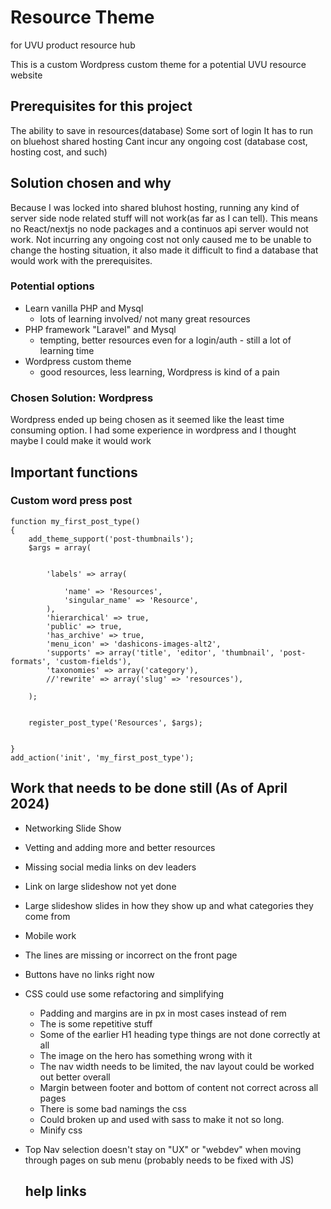 




# Resource Theme
for UVU product resource hub

This is a custom Wordpress custom theme for a potential UVU resource website

## Prerequisites for this project 
The ability to save in resources(database)
Some sort of login
It has to run on bluehost shared hosting
Cant incur any ongoing cost (database cost, hosting cost, and such)


## Solution chosen and why
Because I was locked into shared bluhost hosting, running any kind of server side node related stuff will not work(as far as I can tell). This means no React/nextjs no node packages and a continuos api server would not work. Not incurring any ongoing cost not only caused me to be unable to change the hosting situation, it also made it difficult to find a database that would work with the prerequisites. 

### Potential options
- Learn vanilla PHP and Mysql
  - lots of learning involved/ not many great resources 
- PHP framework "Laravel" and Mysql
  - tempting, better resources even for a login/auth - still a lot of learning time
- Wordpress custom theme
  - good resources, less learning, Wordpress is kind of a pain

### Chosen Solution: Wordpress

Wordpress ended up being chosen as it seemed like the least time consuming option. I had some experience in wordpress and I thought maybe I could make it would work 

## Important functions



### Custom word press post
```
function my_first_post_type()
{
	add_theme_support('post-thumbnails');
	$args = array(


		'labels' => array(

			'name' => 'Resources',
			'singular_name' => 'Resource',
		),
		'hierarchical' => true,
		'public' => true,
		'has_archive' => true,
		'menu_icon' => 'dashicons-images-alt2',
		'supports' => array('title', 'editor', 'thumbnail', 'post-formats', 'custom-fields'),
		'taxonomies' => array('category'),
		//'rewrite' => array('slug' => 'resources'),	

	);


	register_post_type('Resources', $args);


}
add_action('init', 'my_first_post_type');

```



## Work that needs to be done still (As of April 2024)
- Networking Slide Show
- Vetting and adding more and better resources
- Missing social media links on dev leaders
- Link on large slideshow not yet done
- Large slideshow slides in how they show up and what categories they come from 
- Mobile work 
- The lines are missing or incorrect on the front page
- Buttons have no links right now

- CSS could use some refactoring and simplifying
  - Padding and margins are in px in most cases instead of rem
  - The is some repetitive stuff
  - Some of the earlier H1 heading type things are not done correctly at all
  - The image on the hero has something wrong with it
  - The nav width needs to be limited, the nav layout could be worked out better overall
  - Margin between footer and bottom of content not correct across all pages
  - There is some bad namings the css
  - Could broken up and used with sass to make it not so long.
  - Minify css
- Top Nav selection doesn't stay on "UX" or "webdev" when moving through pages on sub menu (probably needs to be fixed with JS)


  


  ## help links

  

